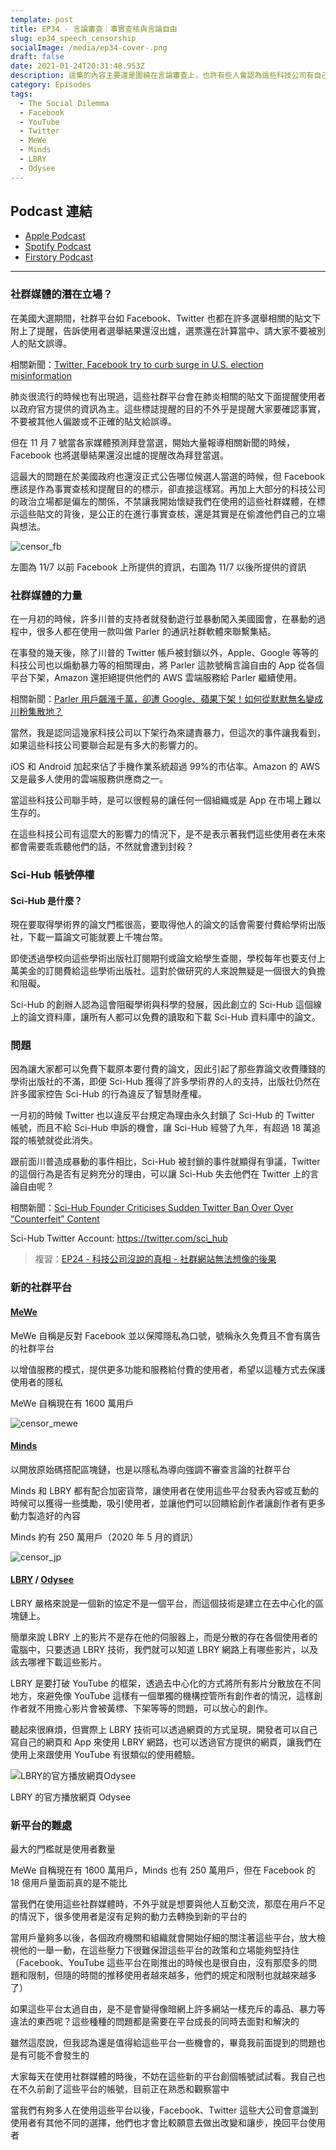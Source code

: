 ```yaml
---
template: post
title: EP34 - 言論審查｜事實查核與言論自由
slug: ep34_speech_censorship
socialImage: /media/ep34-cover-.png
draft: false
date: 2021-01-24T20:31:48.953Z
description: 這集的內容主要還是圍繞在言論審查上，也許有些人會認為這些科技公司有自己的立場有什麼不對，能力越大責任越大也很像某種程度的情緒勒索，但依照立場決定用戶接受到什麼樣資訊真的可以嗎？到底言論審查是用來公正的事實審查，還是用來偷渡立場？
category: Episodes
tags:
  - The Social Dilemma
  - Facebook
  - YouTube
  - Twitter
  - MeWe
  - Minds
  - LBRY
  - Odysee
---
```


## Podcast 連結

- [Apple Podcast](https://podcasts.apple.com/tw/podcast/%E8%B3%87%E5%AE%89%E8%A7%A3%E5%A3%93%E7%B8%AE/id1513276667#episodeGuid=ckkblul8creud0854p6hr39ta)
- [Spotify Podcast](https://open.spotify.com/episode/3plLXMpb72UMyfJL2I7Nbq?si=uADn9cO7RTOOvbwSepCBEQ)
- [Firstory Podcast](https://open.firstory.me/story/ckkblul8creud0854p6hr39ta)

---

### 社群媒體的潛在立場？

在美國大選期間，社群平台如 Facebook、Twitter 也都在許多選舉相關的貼文下附上了提醒，告訴使用者選舉結果還沒出爐，選票還在計算當中、請大家不要被別人的貼文誤導。

相關新聞：[Twitter, Facebook try to curb surge in U.S. election misinformation](https://www.theglobeandmail.com/business/international-business/us-business/article-trumps-election-posts-put-twitter-and-facebooks-misinformation/)

肺炎很流行的時候也有出現過，這些社群平台會在肺炎相關的貼文下面提醒使用者以政府官方提供的資訊為主。這些標誌提醒的目的不外乎是提醒大家要確認事實，不要被其他人偏跛或不正確的貼文給誤導。

但在 11 月 7 號當各家媒體預測拜登當選，開始大量報導相關新聞的時候，Facebook 也將選舉結果還沒出爐的提醒改為拜登當選。

這最大的問題在於美國政府也還沒正式公告哪位候選人當選的時候，但 Facebook 應該是作為事實查核和提醒目的的標示，卻直接這樣寫。再加上大部分的科技公司的政治立場都是偏左的關係，不禁讓我開始懷疑我們在使用的這些社群媒體，在標示這些貼文的背後，是公正的在進行事實查核，還是其實是在偷渡他們自己的立場與想法。

![censor_fb](/media/censor_fb.png)

左圖為 11/7 以前 Facebook 上所提供的資訊，右圖為 11/7 以後所提供的資訊

### 社群媒體的力量

在一月初的時候，許多川普的支持者就發動遊行並暴動闖入美國國會，在暴動的過程中，很多人都在使用一款叫做 Parler 的通訊社群軟體來聯繫集結。

在事發的幾天後，除了川普的 Twitter 帳戶被封鎖以外，Apple、Google 等等的科技公司也以煽動暴力等的相關理由，將 Parler 這款號稱言論自由的 App 從各個平台下架，Amazon 還拒絕提供他們的 AWS 雲端服務給 Parler 繼續使用。

相關新聞：[Parler 用戶飆漲千萬，卻遭 Google、蘋果下架！如何從默默無名變成川粉集散地？](https://www.bnext.com.tw/article/61016/parler-google-apple)

當然，我是認同這幾家科技公司以下架行為來譴責暴力，但這次的事件讓我看到，如果這些科技公司要聯合起是有多大的影響力的。

iOS 和 Android 加起來佔了手機作業系統超過 99%的市佔率。Amazon 的 AWS 又是最多人使用的雲端服務供應商之一。

當這些科技公司聯手時，是可以很輕易的讓任何一個組織或是 App 在市場上難以生存的。

在這些科技公司有這麼大的影響力的情況下，是不是表示著我們這些使用者在未來都會需要乖乖聽他們的話，不然就會遭到封殺？

### Sci-Hub 帳號停權

#### Sci-Hub 是什麼？

現在要取得學術界的論文門檻很高，要取得他人的論文的話會需要付費給學術出版社，下載一篇論文可能就要上千塊台幣。

即使透過學校向這些學術出版社訂閱期刊或論文給學生查閱，學校每年也要支付上萬美金的訂閱費給這些學術出版社。這對於做研究的人來說無疑是一個很大的負擔和阻礙。

Sci-Hub 的創辦人認為這會阻礙學術與科學的發展，因此創立的 Sci-Hub 這個線上的論文資料庫，讓所有人都可以免費的讀取和下載 Sci-Hub 資料庫中的論文。

### 問題

因為讓大家都可以免費下載原本要付費的論文，因此引起了那些靠論文收費賺錢的學術出版社的不滿，即便 Sci-Hub 獲得了許多學術界的人的支持，出版社仍然在許多國家控告 Sci-Hub 的行為違反了智慧財產權。

一月初的時候 Twitter 也以違反平台規定為理由永久封鎖了 Sci-Hub 的 Twitter 帳號，而且不給 Sci-Hub 申訴的機會，讓 Sci-Hub 經營了九年，有超過 18 萬追蹤的帳號就從此消失。

跟前面川普造成暴動的事件相比，Sci-Hub 被封鎖的事件就顯得有爭議，Twitter 的這個行為是否有足夠充分的理由，可以讓 Sci-Hub 失去他們在 Twitter 上的言論自由呢？

相關新聞：[Sci-Hub Founder Criticises Sudden Twitter Ban Over Over “Counterfeit” Content](https://torrentfreak.com/sci-hub-founder-criticises-sudden-twitter-ban-over-over-counterfeit-content-210108/)

Sci-Hub Twitter Account: https://twitter.com/sci_hub

> 複習：[EP24 - 科技公司沒說的真相 - 社群網站無法想像的後果](/posts/ep24_the_social_dilemma)

### 新的社群平台

#### [MeWe](https://mewe.com/)

MeWe 自稱是反對 Facebook 並以保障隱私為口號，號稱永久免費且不會有廣告的社群平台

以增值服務的模式，提供更多功能和服務給付費的使用者，希望以這種方式去保護使用者的隱私

MeWe 自稱現在有 1600 萬用戶

![censor_mewe](/media/censor_mewe.png)

#### [Minds](https://www.minds.com/)

以開放原始碼搭配區塊鏈，也是以隱私為導向強調不審查言論的社群平台

Minds 和 LBRY 都有配合加密貨幣，讓使用者在使用這些平台發表內容或互動的時候可以獲得一些獎勵，吸引使用者，並讓他們可以回饋給創作者讓創作者有更多動力製造好的內容

Minds 約有 250 萬用戶（2020 年 5 月的資訊）

![censor_jp](/media/censor_minds.png)

#### [LBRY](https://lbry.tv/) / [Odysee](https://odysee.com/)

LBRY 嚴格來說是一個新的協定不是一個平台，而這個技術是建立在去中心化的區塊鏈上。

簡單來說 LBRY 上的影片不是存在他的伺服器上，而是分散的存在各個使用者的電腦中，只要透過 LBRY 技術，我們就可以知道 LBRY 網路上有哪些影片，以及該去哪裡下載這些影片。

LBRY 是要打破 YouTube 的框架，透過去中心化的方式將所有影片分散放在不同地方，來避免像 YouTube 這樣有一個單獨的機構控管所有創作者的情況，這樣創作者就不用擔心影片會被黃標、下架等等的問題，可以放心的創作。

聽起來很麻煩，但實際上 LBRY 技術可以透過網頁的方式呈現，開發者可以自己寫自己的網頁和 App 來使用 LBRY 網路，也可以透過官方提供的網頁，讓我們在使用上來跟使用 YouTube 有很類似的使用體驗。

![LBRY的官方播放網頁Odysee](/media/censor_odysee.png "LBRY的官方播放網頁Odysee")

LBRY 的官方播放網頁 Odysee

### 新平台的難處

最大的門檻就是使用者數量

MeWe 自稱現在有 1600 萬用戶，Minds 也有 250 萬用戶，但在 Facebook 的 18 億用戶量面前真的是不能比

當我們在使用這些社群媒體時，不外乎就是想要與他人互動交流，那麼在用戶不足的情況下，很多使用者是沒有足夠的動力去轉換到新的平台的

當用戶量夠多以後，各個政府機關和組織就會開始仔細的關注著這些平台，放大檢視他的一舉一動，在這些壓力下很難保證這些平台的政策和立場能夠堅持住
（Facebook、YouTube 這些平台在剛推出的時候也是很自由，沒有那麼多的問題和限制，但隨的時間的推移使用者越來越多，他們的規定和限制也就越來越多了）

如果這些平台太過自由，是不是會變得像暗網上許多網站一樣充斥的毒品、暴力等違法的東西呢？這些種種的問題都是需要在平台成長的同時去面對和解決的

雖然這麼說，但我認為還是值得給這些平台一些機會的，畢竟我前面提到的問題也是有可能不會發生的

大家每天在使用社群媒體的時後，不妨在這些新的平台創個帳號試試看。我自己也在不久前創了這些平台的帳號，目前正在熟悉和觀察當中

當我們有夠多人在使用這些平台以後，Facebook、Twitter 這些大公司會意識到使用者有其他不同的選擇，他們也才會比較願意去做出改變和讓步，挽回平台使用者
